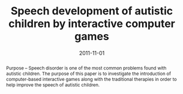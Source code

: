 ---
title: "Speech development of autistic children by interactive computer games"
collection: publications
permalink: /publication/2011-11-01-Speech-development-of-autistic-children-by-interactive-computer-games
date: 2011-11-01
venue: 'Interactive Technology and Smart Education'
link: 'https://www.emerald.com/insight/content/doi/10.1108/17415651111189450/full/html'
citation: ' Mustafizur Rahman,  S.M. Ferdous,  Syed Ishtiaque,  Anika Anwar, &quot;Speech development of autistic children by interactive computer games.&quot; Interactive Technology and Smart Education, 2011.'
abstract: "Purpose – Speech disorder is one of the most common problems found with autistic children. The purpose of this paper is to investigate the introduction of computer-based interactive games along with the traditional therapies in order to help improve the speech of autistic children."
paperurl: "/files/pdf/papers/Rahman et al_2011_Speech development of autistic children by interactive computer games.pdf"
---